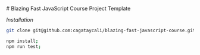 # Blazing Fast JavaScript Course Project Template

*Installation*

```bash
git clone git@github.com:cagataycali/blazing-fast-javascript-course.git;
```

```bash
npm install;
npm run test;
```
